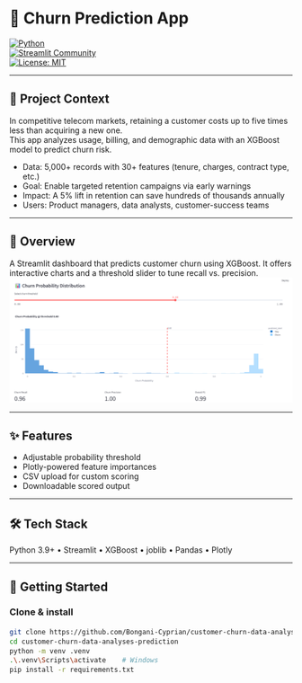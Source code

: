 # 🚀 Churn Prediction App

[![Python](https://img.shields.io/badge/python-3.9%2B-blue)](https://www.python.org/)  
[![Streamlit Community](https://static.streamlit.io/badges/streamlit_badge_black_white.svg)](https://share.streamlit.io/)  
[![License: MIT](https://img.shields.io/badge/License-MIT-green.svg)](./LICENSE)

---

## 🤔 Project Context  

In competitive telecom markets, retaining a customer costs up to five times less than acquiring a new one.  
This app analyzes usage, billing, and demographic data with an XGBoost model to predict churn risk.

- Data: 5,000+ records with 30+ features (tenure, charges, contract type, etc.)  
- Goal: Enable targeted retention campaigns via early warnings  
- Impact: A 5% lift in retention can save hundreds of thousands annually  
- Users: Product managers, data analysts, customer-success teams  

---

## 📖 Overview  

A Streamlit dashboard that predicts customer churn using XGBoost. It offers interactive charts and a threshold slider to tune recall vs. precision.  
![App Demo](assets/demo.png)

---

## ✨ Features  

- Adjustable probability threshold  
- Plotly-powered feature importances  
- CSV upload for custom scoring  
- Downloadable scored output  

---

## 🛠 Tech Stack  

Python 3.9+ • Streamlit • XGBoost • joblib • Pandas • Plotly  

---

## 🚀 Getting Started

### Clone & install
```bash
git clone https://github.com/Bongani-Cyprian/customer-churn-data-analyses-prediction.git
cd customer-churn-data-analyses-prediction
python -m venv .venv
.\.venv\Scripts\activate    # Windows
pip install -r requirements.txt
